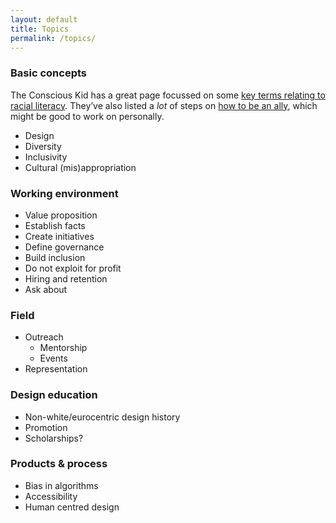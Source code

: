 ```yaml
---
layout: default
title: Topics
permalink: /topics/
---
```


### Basic concepts

The Conscious Kid has a great page focussed on some [key terms relating to racial literacy](https://www.theconsciouskid.org/racial-literacy-key-terms). They’ve also listed a *lot* of steps on [how to be an ally](https://www.theconsciouskid.org/how-to-be-an-ally), which might be good to work on personally.

- Design
- Diversity
- Inclusivity
- Cultural (mis)appropriation

### Working environment

- Value proposition
- Establish facts
- Create initiatives
- Define governance
- Build inclusion
- Do not exploit for profit
- Hiring and retention
- Ask about

### Field

- Outreach
    - Mentorship
    - Events
- Representation

### Design education

- Non-white/eurocentric design history
- Promotion
- Scholarships?

### Products & process

- Bias in algorithms
- Accessibility
- Human centred design
